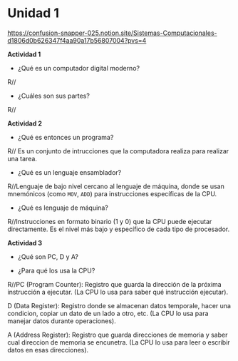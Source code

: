 # Unidad 1

https://confusion-snapper-025.notion.site/Sistemas-Computacionales-d1806d0b626347f4aa90a17b56807004?pvs=4

**Actividad 1**
- ¿Qué es un computador digital moderno?
  
R// 

- ¿Cuáles son sus partes?
  
R//

**Actividad 2**
- ¿Qué es entonces un programa?

R// Es un conjunto de intrucciones que la computadora realiza para realizar una tarea. 

- ¿Qué es un lenguaje ensamblador?

R//Lenguaje de bajo nivel cercano al lenguaje de máquina, donde se usan mnemónicos (como `MOV`, `ADD`) para instrucciones específicas de la CPU.

- ¿Qué es lenguaje de máquina?

R//Instrucciones en formato binario (1 y 0) que la CPU puede ejecutar directamente. Es el nivel más bajo y específico de cada tipo de procesador.

**Actividad 3**
- ¿Qué son PC, D y A?
  
- ¿Para qué los usa la CPU?

R//PC (Program Counter): Registro que guarda la dirección de la próxima instrucción a ejecutar. (La CPU lo usa para saber qué instrucción ejecutar).


D (Data Register): Registro donde se almacenan datos temporale, hacer una condicion, copiar un dato de un lado a otro, etc. (La CPU lo usa para manejar datos durante operaciones).


A (Address Register): Registro que guarda direcciones de memoria y saber cual direccion de memoria se encunetra. (La CPU lo usa para leer o escribir datos en esas direcciones).

